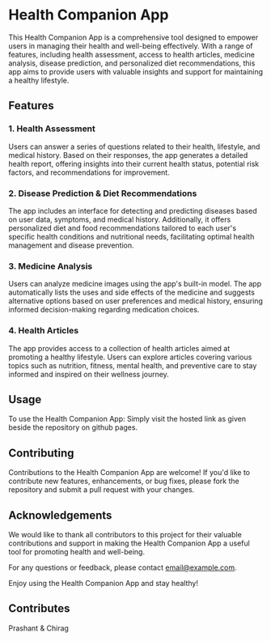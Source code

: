 # Health Companion App

This Health Companion App is a comprehensive tool designed to empower users in managing their health and well-being effectively. With a range of features, including health assessment, access to health articles, medicine analysis, disease prediction, and personalized diet recommendations, this app aims to provide users with valuable insights and support for maintaining a healthy lifestyle.

## Features

### 1. Health Assessment
Users can answer a series of questions related to their health, lifestyle, and medical history. Based on their responses, the app generates a detailed health report, offering insights into their current health status, potential risk factors, and recommendations for improvement.

### 2. Disease Prediction & Diet Recommendations
The app includes an interface for detecting and predicting diseases based on user data, symptoms, and medical history. Additionally, it offers personalized diet and food recommendations tailored to each user's specific health conditions and nutritional needs, facilitating optimal health management and disease prevention.

### 3. Medicine Analysis
Users can analyze medicine images using the app's built-in model. The app automatically lists the uses and side effects of the medicine and suggests alternative options based on user preferences and medical history, ensuring informed decision-making regarding medication choices.

### 4. Health Articles
The app provides access to a collection of health articles aimed at promoting a healthy lifestyle. Users can explore articles covering various topics such as nutrition, fitness, mental health, and preventive care to stay informed and inspired on their wellness journey.

## Usage

To use the Health Companion App:
Simply visit the hosted link as given beside the repository on github pages.

## Contributing

Contributions to the Health Companion App are welcome! If you'd like to contribute new features, enhancements, or bug fixes, please fork the repository and submit a pull request with your changes.

## Acknowledgements

We would like to thank all contributors to this project for their valuable contributions and support in making the Health Companion App a useful tool for promoting health and well-being.

For any questions or feedback, please contact [email@example.com](mailto:email@example.com).

Enjoy using the Health Companion App and stay healthy!

## Contributes
Prashant & Chirag
